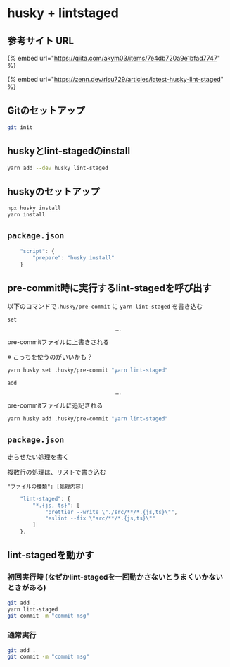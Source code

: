 # husky + lintstaged

## 参考サイト URL

{% embed url="https://qiita.com/akym03/items/7e4db720a9e1bfad7747" %}

{% embed url="https://zenn.dev/risu729/articles/latest-husky-lint-staged" %}

## Gitのセットアップ

```bash
git init
```

## huskyとlint-stagedのinstall

```bash
yarn add --dev husky lint-staged
```

## huskyのセットアップ

```bash
npx husky install
yarn install
```

## `package.json`

```javascript
    "script": {
        "prepare": "husky install"
    }
```

## pre-commit時に実行するlint-stagedを呼び出す

以下のコマンドで`.husky/pre-commit` に `yarn lint-staged` を書き込む

`set` $$\cdots$$ pre-commitファイルに上書きされる

※ こっちを使うのがいいかも？

```bash
yarn husky set .husky/pre-commit "yarn lint-staged"
```

`add` $$\cdots$$ pre-commitファイルに追記される

```bash
yarn husky add .husky/pre-commit "yarn lint-staged"
```

## `package.json`

走らせたい処理を書く

複数行の処理は、リストで書き込む

`"ファイルの種類": [処理内容]`

```javascript
    "lint-staged": {
        "*.{js, ts}": [
            "prettier --write \"./src/**/*.{js,ts}\"",
            "eslint --fix \"src/**/*.{js,ts}\""
        ]
    },
```

## lint-stagedを動かす

### 初回実行時 (なぜかlint-stagedを一回動かさないとうまくいかないときがある)

```bash
git add .
yarn lint-staged
git commit -m "commit msg"
```

### 通常実行

```bash
git add .
git commit -m "commit msg"
```
